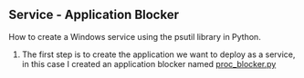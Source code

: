 ## Service - Application Blocker

How to create a Windows service using the psutil library in Python.

1. The first step is to create the application we want to deploy as a service, in this case I created an application blocker named [proc_blocker.py](https://github.com/Rafa-X/CUCEI-Tolerante-a-fallas/blob/main/Windows%20Services/custom_services/proc_blocker.py)
